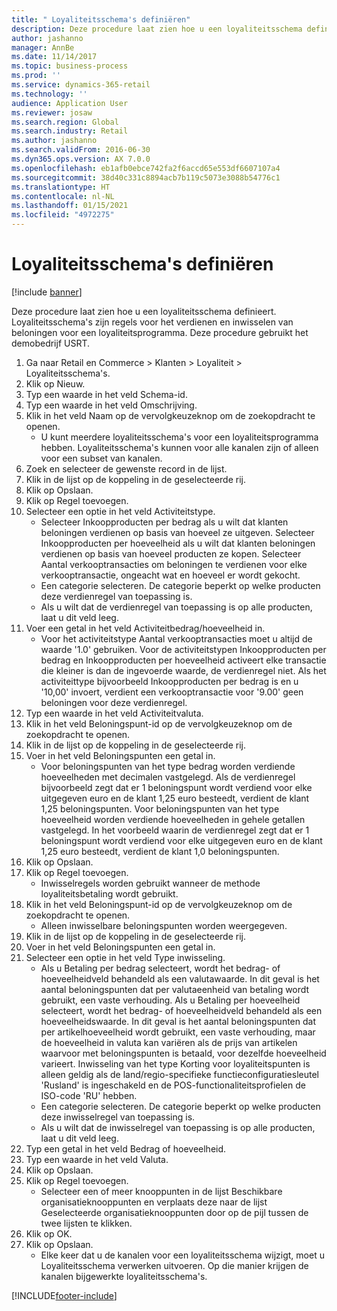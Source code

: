 ```yaml
---
title: " Loyaliteitsschema's definiëren"
description: Deze procedure laat zien hoe u een loyaliteitsschema definieert.
author: jashanno
manager: AnnBe
ms.date: 11/14/2017
ms.topic: business-process
ms.prod: ''
ms.service: dynamics-365-retail
ms.technology: ''
audience: Application User
ms.reviewer: josaw
ms.search.region: Global
ms.search.industry: Retail
ms.author: jashanno
ms.search.validFrom: 2016-06-30
ms.dyn365.ops.version: AX 7.0.0
ms.openlocfilehash: eb1afb0ebce742fa2f6accd65e553df6607107a4
ms.sourcegitcommit: 38d40c331c8894acb7b119c5073e3088b54776c1
ms.translationtype: HT
ms.contentlocale: nl-NL
ms.lasthandoff: 01/15/2021
ms.locfileid: "4972275"
---
```

# <a name="define-loyalty-schemes"></a> Loyaliteitsschema's definiëren

[!include [banner](../includes/banner.md)]

Deze procedure laat zien hoe u een loyaliteitsschema definieert. Loyaliteitsschema's zijn regels voor het verdienen en inwisselen van beloningen voor een loyaliteitsprogramma. Deze procedure gebruikt het demobedrijf USRT.

1. Ga naar Retail en Commerce > Klanten > Loyaliteit > Loyaliteitsschema's.
2. Klik op Nieuw.
3. Typ een waarde in het veld Schema-id.
4. Typ een waarde in het veld Omschrijving.
5. Klik in het veld Naam op de vervolgkeuzeknop om de zoekopdracht te openen.
    * U kunt meerdere loyaliteitsschema's voor een loyaliteitsprogramma hebben. Loyaliteitsschema's kunnen voor alle kanalen zijn of alleen voor een subset van kanalen.  
6. Zoek en selecteer de gewenste record in de lijst.
7. Klik in de lijst op de koppeling in de geselecteerde rij.
8. Klik op Opslaan.
9. Klik op Regel toevoegen.
10. Selecteer een optie in het veld Activiteitstype.
    * Selecteer Inkoopproducten per bedrag als u wilt dat klanten beloningen verdienen op basis van hoeveel ze uitgeven. Selecteer Inkoopproducten per hoeveelheid als u wilt dat klanten beloningen verdienen op basis van hoeveel producten ze kopen.  Selecteer Aantal verkooptransacties om beloningen te verdienen voor elke verkooptransactie, ongeacht wat en hoeveel er wordt gekocht.  
    * Een categorie selecteren. De categorie beperkt op welke producten deze verdienregel van toepassing is.  
    * Als u wilt dat de verdienregel van toepassing is op alle producten, laat u dit veld leeg.  
11. Voer een getal in het veld Activiteitbedrag/hoeveelheid in.
    *  Voor het activiteitstype Aantal verkooptransacties moet u altijd de waarde '1.0' gebruiken. Voor de activiteitstypen Inkoopproducten per bedrag en Inkoopproducten per hoeveelheid activeert elke transactie die kleiner is dan de ingevoerde waarde, de verdienregel niet. Als het activiteittype bijvoorbeeld Inkoopproducten per bedrag is en u '10,00' invoert, verdient een verkooptransactie voor '9.00' geen beloningen voor deze verdienregel.  
12. Typ een waarde in het veld Activiteitvaluta.
13. Klik in het veld Beloningspunt-id op de vervolgkeuzeknop om de zoekopdracht te openen.
14. Klik in de lijst op de koppeling in de geselecteerde rij.
15. Voer in het veld Beloningspunten een getal in.
    * Voor beloningspunten van het type bedrag worden verdiende hoeveelheden met decimalen vastgelegd. Als de verdienregel bijvoorbeeld zegt dat er 1 beloningspunt wordt verdiend voor elke uitgegeven euro en de klant 1,25 euro besteedt, verdient de klant 1,25 beloningspunten. Voor beloningspunten van het type hoeveelheid worden verdiende hoeveelheden in gehele getallen vastgelegd. In het voorbeeld waarin de verdienregel zegt dat er 1 beloningspunt wordt verdiend voor elke uitgegeven euro en de klant 1,25 euro besteedt, verdient de klant 1,0 beloningspunten.  
16. Klik op Opslaan.
17. Klik op Regel toevoegen.
    * Inwisselregels worden gebruikt wanneer de methode loyaliteitsbetaling wordt gebruikt.  
18. Klik in het veld Beloningspunt-id op de vervolgkeuzeknop om de zoekopdracht te openen.
    * Alleen inwisselbare beloningspunten worden weergegeven.  
19. Klik in de lijst op de koppeling in de geselecteerde rij.
20. Voer in het veld Beloningspunten een getal in.
21. Selecteer een optie in het veld Type inwisseling.
    * Als u Betaling per bedrag selecteert, wordt het bedrag- of hoeveelheidveld behandeld als een valutawaarde. In dit geval is het aantal beloningspunten dat per valutaeenheid van betaling wordt gebruikt, een vaste verhouding. Als u Betaling per hoeveelheid selecteert, wordt het bedrag- of hoeveelheidveld behandeld als een hoeveelheidswaarde. In dit geval is het aantal beloningspunten dat per artikelhoeveelheid wordt gebruikt, een vaste verhouding, maar de hoeveelheid in valuta kan variëren als de prijs van artikelen waarvoor met beloningspunten is betaald, voor dezelfde hoeveelheid varieert. Inwisseling van het type Korting voor loyaliteitspunten is alleen geldig als de land/regio-specifieke functieconfiguratiesleutel 'Rusland' is ingeschakeld en de POS-functionaliteitsprofielen de ISO-code 'RU' hebben.  
    * Een categorie selecteren. De categorie beperkt op welke producten deze inwisselregel van toepassing is.  
    * Als u wilt dat de inwisselregel van toepassing is op alle producten, laat u dit veld leeg.  
22. Typ een getal in het veld Bedrag of hoeveelheid.
23. Typ een waarde in het veld Valuta.
24. Klik op Opslaan.
25. Klik op Regel toevoegen.
    * Selecteer een of meer knooppunten in de lijst Beschikbare organisatieknooppunten en verplaats deze naar de lijst Geselecteerde organisatieknooppunten door op de pijl tussen de twee lijsten te klikken.  
26. Klik op OK.
27. Klik op Opslaan.
    * Elke keer dat u de kanalen voor een loyaliteitsschema wijzigt, moet u Loyaliteitsschema verwerken uitvoeren. Op die manier krijgen de kanalen bijgewerkte loyaliteitsschema's.  



[!INCLUDE[footer-include](../../includes/footer-banner.md)]